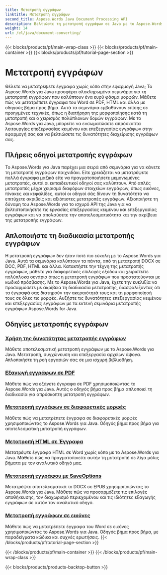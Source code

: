 ```yaml
---
title: Μετατροπή εγγράφων
linktitle: Μετατροπή εγγράφων
second_title: Aspose.Words Java Document Processing API
description: Βελτιώστε τη μετατροπή εγγράφων σε Java με το Aspose.Words! Μάθετε αναλυτικούς οδηγούς για την επεξεργασία κειμένου και την επεξεργασία εγγράφων
weight: 14
url: /el/java/document-converting/
---
```


{{< blocks/products/pf/main-wrap-class >}}
{{< blocks/products/pf/main-container >}}
{{< blocks/products/pf/tutorial-page-section >}}

# Μετατροπή εγγράφων


Θέλετε να μετατρέψετε έγγραφα χωρίς κόπο στην εφαρμογή Java; Το Aspose.Words για Java προσφέρει ολοκληρωμένα σεμινάρια για τη μετατροπή εγγράφων που καλύπτουν ένα ευρύ φάσμα μορφών. Μάθετε πώς να μετατρέπετε έγγραφα του Word σε PDF, HTML και άλλα με οδηγούς βήμα προς βήμα. Αυτά τα σεμινάρια εμβαθύνουν επίσης σε προηγμένες τεχνικές, όπως η διατήρηση της μορφοποίησης κατά τη μετατροπή και ο χειρισμός πολύπλοκων δομών εγγράφων. Με το Aspose.Words για Java, μπορείτε να ενσωματώσετε απρόσκοπτα λειτουργίες επεξεργασίας κειμένου και επεξεργασίας εγγράφων στην εφαρμογή σας και να βελτιώσετε τις δυνατότητες διαχείρισης εγγράφων σας.

## Πλήρεις οδηγοί μετατροπής εγγράφων

Το Aspose.Words για Java παρέχει μια σειρά από σεμινάρια για να κάνετε τη μετατροπή εγγράφων παιχνιδάκι. Είτε χρειάζεται να μετατρέψετε πολλά έγγραφα μαζικά είτε να πραγματοποιήσετε μεμονωμένες μετατροπές, αυτοί οι εκπαιδευτικοί οδηγοί σας καλύπτουν. Από απλές μετατροπές μέχρι χειρισμό διαφόρων στοιχείων εγγράφων, όπως εικόνες, πίνακες και κεφαλίδες, αυτοί οι οδηγοί σάς δίνουν τη δυνατότητα να επιτύχετε ακριβείς και αξιόπιστες μετατροπές εγγράφων. Αξιοποιήστε τη δύναμη του Aspose.Words για το ισχυρό API της Java για να βελτιστοποιήσετε τις εργασίες επεξεργασίας κειμένου και επεξεργασίας εγγράφων και να απολαύσετε την αποτελεσματικότητα και την ακρίβεια της μετατροπής εγγράφων.

## Απλοποιήστε τη διαδικασία μετατροπής εγγράφων

Η μετατροπή εγγράφων δεν ήταν ποτέ πιο εύκολη με το Aspose.Words για Java. Αυτά τα σεμινάρια καλύπτουν τα πάντα, από τη μετατροπή DOCX σε DOC, PDF, HTML και άλλα. Κατακτήστε την τέχνη της μετατροπής εγγράφων, μάθετε για διαφορετικές επιλογές εξόδου και χειριστείτε πολύπλοκα σενάρια όπως η μετατροπή εγγράφων που προστατεύονται με κωδικό πρόσβασης. Με το Aspose.Words για Java, έχετε την ευελιξία να προσαρμόσετε με ακρίβεια τη διαδικασία μετατροπής, διασφαλίζοντας ότι τα έγγραφά σας διατηρούν την ακεραιότητά τους και τη μορφοποίησή τους σε όλες τις μορφές. Αυξήστε τις δυνατότητες επεξεργασίας κειμένου και επεξεργασίας εγγράφων με τα εκτενή σεμινάρια μετατροπής εγγράφων Aspose.Words for Java.

## Οδηγίες μετατροπής εγγράφων

### [Χρήση της δυνατότητας μετατροπής εγγράφων](./using-document-converting/)
Μάθετε αποτελεσματική μετατροπή εγγράφων με το Aspose.Words για Java. Μετατροπή, συγχώνευση και επεξεργασία αρχείων άψογα. Απλοποιήστε τη ροή εργασιών σας σε μια ισχυρή βιβλιοθήκη.
### [Εξαγωγή εγγράφων σε PDF](./exporting-documents-to-pdf/)
Μάθετε πώς να εξάγετε έγγραφα σε PDF χρησιμοποιώντας το Aspose.Words για Java. Αυτός ο οδηγός βήμα προς βήμα απλοποιεί τη διαδικασία για απρόσκοπτη μετατροπή εγγράφων.
### [Μετατροπή εγγράφων σε διαφορετικές μορφές](./converting-documents-different-formats/)
Μάθετε πώς να μετατρέπετε έγγραφα σε διαφορετικές μορφές χρησιμοποιώντας το Aspose.Words για Java. Οδηγός βήμα προς βήμα για αποτελεσματική μετατροπή εγγράφων.
### [Μετατροπή HTML σε Έγγραφα](./converting-html-documents/)
Μετατρέψτε έγγραφα HTML σε Word χωρίς κόπο με το Aspose.Words για Java. Μάθετε πώς να πραγματοποιείτε αυτήν τη μετατροπή σε λίγα μόλις βήματα με τον αναλυτικό οδηγό μας.
### [Μετατροπή εγγράφου με SaveOptions](./document-conversion-saveoptions/)
Μετατρέψτε αποτελεσματικά το DOCX σε EPUB χρησιμοποιώντας το Aspose.Words για Java. Μάθετε πώς να προσαρμόζετε τις επιλογές αποθήκευσης, τον διαχωρισμό περιεχομένου και τις ιδιότητες εξαγωγής εγγράφων σε αυτόν τον αναλυτικό οδηγό.
### [Μετατροπή εγγράφων σε εικόνες](./converting-documents-images/)
Μάθετε πώς να μετατρέπετε έγγραφα του Word σε εικόνες χρησιμοποιώντας το Aspose.Words για Java. Οδηγός βήμα προς βήμα, με παραδείγματα κώδικα και συχνές ερωτήσεις.
{{< /blocks/products/pf/tutorial-page-section >}}

{{< /blocks/products/pf/main-container >}}
{{< /blocks/products/pf/main-wrap-class >}}

{{< blocks/products/products-backtop-button >}}
